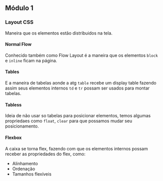 ## Módulo 1

### Layout CSS

Maneira que os elementos estão distribuidos na tela.

#### Normal Flow

Conhecido também como Flow Layout é a maneira que os elementos `block` e `inline` ficam na página.

#### Tables 

E a maneira de tabelas aonde a atg `table` recebe um display table fazendo assim seus elementos internos `td` e `tr` possam ser usados para montar tabelas.

#### Tabless

Ideia de não usar so tabelas para posicionar elementos, temos algumas propriedaes como `float`, `clear` para que possamos mudar seu posicionamento.

#### Flexbox

A caixa se torna flex, fazendo com que os elementos internos possam receber as propriedades do flex, como:
- Alinhamento
- Ordenação
- Tamanhos flexíveis